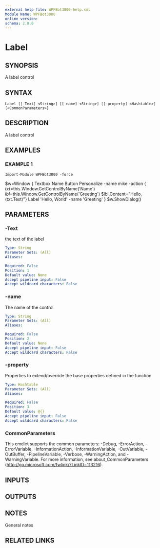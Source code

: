 ```yaml
---
external help file: WPFBot3000-help.xml
Module Name: WPFBot3000
online version:
schema: 2.0.0
---
```


# Label

## SYNOPSIS
A label control

## SYNTAX

```
Label [[-Text] <String>] [[-name] <String>] [[-property] <Hashtable>] [<CommonParameters>]
```

## DESCRIPTION
A label control

## EXAMPLES

### EXAMPLE 1
```
Import-Module WPFBot3000 -force
```

$w=Window {
    Textbox Name
    Button Personalize -name mike -action {
                                 $txt=$this.Window.GetControlByName('Name')
                                 $lbl=$this.Window.GetControlByName('Greeting')
                                 $lbl.Content="Hello, $($txt.Text)"}
    Label 'Hello, World' -name 'Greeting'
}
$w.ShowDialog()

## PARAMETERS

### -Text
the text of the label

```yaml
Type: String
Parameter Sets: (All)
Aliases:

Required: False
Position: 1
Default value: None
Accept pipeline input: False
Accept wildcard characters: False
```

### -name
The name of the control

```yaml
Type: String
Parameter Sets: (All)
Aliases:

Required: False
Position: 2
Default value: None
Accept pipeline input: False
Accept wildcard characters: False
```

### -property
Properties to extend/override the base properties defined in the function

```yaml
Type: Hashtable
Parameter Sets: (All)
Aliases:

Required: False
Position: 3
Default value: @{}
Accept pipeline input: False
Accept wildcard characters: False
```

### CommonParameters
This cmdlet supports the common parameters: -Debug, -ErrorAction, -ErrorVariable, -InformationAction, -InformationVariable, -OutVariable, -OutBuffer, -PipelineVariable, -Verbose, -WarningAction, and -WarningVariable.
For more information, see about_CommonParameters (http://go.microsoft.com/fwlink/?LinkID=113216).

## INPUTS

## OUTPUTS

## NOTES
General notes

## RELATED LINKS
